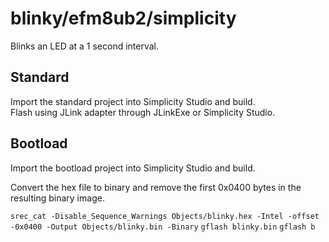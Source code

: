 blinky/efm8ub2/simplicity
==============

Blinks an LED at a 1 second interval.

Standard
-----------

Import the standard project into Simplicity Studio and build.  
Flash using JLink adapter through JLinkExe or Simplicity Studio.

Bootload
-----------

Import the bootload project into Simplicity Studio and build. 

Convert the hex file to binary and remove the first 0x0400 bytes
in the resulting binary image.

`srec_cat -Disable_Sequence_Warnings Objects/blinky.hex -Intel -offset -0x0400 -Output Objects/blinky.bin -Binary`
`gflash blinky.bin`
`gflash b`